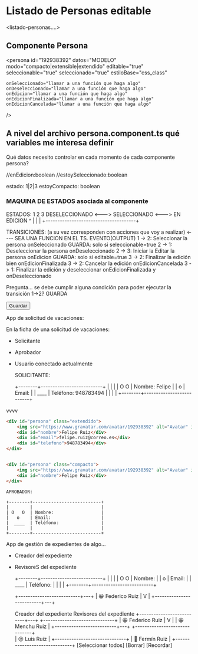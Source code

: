 
# Listado de Personas editable

<listado-personas....>

## Componente Persona

<persona 
    id="192938392" 
    datos="MODELO" 
    modo="compacto|extensible|extendido" 
    editable="true" 
    seleccionable="true" 
    seleccionado="true" 
    estiloBase="css_class"

    onSeleccionado="llamar a una función que haga algo"
    onDeseleccionado="llamar a una función que haga algo"
    onEdicion="llamar a una función que haga algo"
    onEdicionFinalizada="llamar a una función que haga algo"
    onEdicionCancelada="llamar a una función que haga algo"
/>

## A nivel del archivo persona.component.ts qué variables me interesa definir

Qué datos necesito controlar en cada momento de cada componente persona?

//enEdicion:boolean
//estoySeleccionado:boolean

estado: 1|2|3
estoyCompacto: boolean

### MAQUINA DE ESTADOS asociada al componente

ESTADOS:
        1                   2                   3
   DESELECCIONADO <---> SELECCIONADO <---> EN EDICION
       ^                                      |
       |                                      |
       +--------------------------------------+
                      
TRANSICIONES: (a su vez corresponden con acciones que voy a realizar) <---- SEA UNA FUNCION EN EL TS.
                                        EVENTO(OUTPUT)
    1 -> 2: Seleccionar la persona                  onSeleccionado
              GUARDA: solo si seleccionable=true
    2 -> 1: Deseleccionar la persona                onDeseleccionado
    2 -> 3: Iniciar la Editar la persona            onEdicion
              GUARDA: solo si editable=true
    3 -> 2: Finalizar la edición bien               onEdicionFinalizada
    3 -> 2: Cancelar la edición                     onEdicionCancelada
    3 -> 1: Finalizar la edición y deseleccionar    onEdicionFinalizada y onDeseleccionado

   Pregunta... se debe cumplir alguna condición para poder ejecutar la transición 1->2? GUARDA

<button onClick="llamar a una función que guarde!">Guardar</button>

App de solicitud de vacaciones:

En la ficha de una solicitud de vacaciones:
- Solicitante
- Aprobador
- Usuario conectado actualmente

    SOLICITANTE:

    +--------+--------------------------+
    |        |                          |
    | O   O  | Nombre: Felipe           |
    |   o    | Email:                   |
    |  ____  | Teléfono: 948783494      |
    |        |                          |
    +--------+--------------------------+

<persona atts>
    vvvv

```html
<div id="persona" class="extendido">
    <img src="https://www.gravatar.com/avatar/192938392" alt="Avatar" id="foto"/>
    <div id="nombre">Felipe Ruiz</div>
    <div id="email">felipe.ruiz@correo.es</div>
    <div id="telefono">948783494</div>
</div>


<div id="persona" class="compacto">
    <img src="https://www.gravatar.com/avatar/192938392" alt="Avatar" id="foto"/>
    <div id="nombre">Felipe Ruiz</div>
</div>

```


    APROBADOR:

    +--------+--------------------------+
    |        |                          |
    | O   O  | Nombre:                  |
    |   o    | Email:                   |
    |  ____  | Teléfono:                |
    |        |                          |
    +--------+--------------------------+


App de gestión de expedientes de algo...
- Creador del expediente
- RevisoreS del expediente

    +--------+--------------------------+
    |        |                          |
    | O   O  | Nombre:                  |
    |   o    | Email:                   |
    |  ____  | Teléfono:                |
    |        |                          |
    +--------+--------------------------+


    +--------------------------+---+
    | 😀  Federico Ruiz        | V |
    +--------------------------+---+



    Creador del expediente                                  Revisores del expediente
    +--------------------------+---+                        +------------------------------+
    | 😀  Federico Ruiz        | V |                        | 😀  Menchu Ruiz              |
    +--------------------------+---+                        +------------------------------+  
                                                            | 😐  Luis Ruiz                |
                                                            +------------------------------+
                                                            | 🙁  Fermín Ruiz              |
                                                            +------------------------------+
                                                          [Seleccionar todos] [Borrar] [Recordar]


